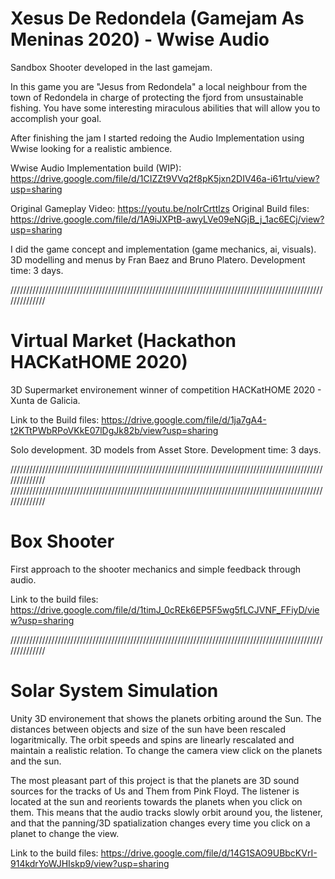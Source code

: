 # Xesus De Redondela (Gamejam As Meninas 2020) - Wwise Audio

Sandbox Shooter developed in the last gamejam.

In this game you are "Jesus from Redondela" a local neighbour from the town of Redondela in charge of protecting the fjord from unsustainable fishing. You have some interesting miraculous abilities that will allow you to accomplish your goal.

After finishing the jam I started redoing the Audio Implementation using Wwise looking for a realistic ambience.

Wwise Audio Implementation build (WIP): https://drive.google.com/file/d/1CIZZt9VVq2f8pK5jxn2DIV46a-i61rtu/view?usp=sharing

Original Gameplay Video: https://youtu.be/noIrCrttlzs
Original Build files: https://drive.google.com/file/d/1A9iJXPtB-awyLVe09eNGjB_j_1ac6ECj/view?usp=sharing

I did the game concept and implementation (game mechanics, ai, visuals). 3D modelling and menus by Fran Baez and Bruno Platero.
Development time: 3 days.

//////////////////////////////////////////////////////////////////////////////////////////////////////////////

# Virtual Market (Hackathon HACKatHOME 2020)

3D Supermarket environement winner of competition HACKatHOME 2020 -  Xunta de Galicia.

Link to the Build files: https://drive.google.com/file/d/1ja7gA4-t2KTtPWbRPoVKkE07lDgJk82b/view?usp=sharing

Solo development.
3D models from Asset Store.
Development time: 3 days.


//////////////////////////////////////////////////////////////////////////////////////////////////////////////
//////////////////////////////////////////////////////////////////////////////////////////////////////////////

# Box Shooter

First approach to the shooter mechanics and simple feedback through audio.

Link to the build files: https://drive.google.com/file/d/1timJ_0cREk6EP5F5wg5fLCJVNF_FFiyD/view?usp=sharing

//////////////////////////////////////////////////////////////////////////////////////////////////////////////

# Solar System Simulation

Unity 3D environement that shows the planets orbiting around the Sun. The distances between objects and size of the sun have been rescaled logaritmically. The orbit speeds and spins are linearly rescalated and maintain a realistic relation. To change the camera view click on the planets and the sun. 

The most pleasant part of this project is that the planets are 3D sound sources for the tracks of Us and Them from Pink Floyd. The listener is located at the sun and reorients towards the planets when you click on them. This means that the audio tracks slowly orbit around you, the listener, and that the panning/3D spatialization changes every time you click on a planet to change the view.

Link to the build files: https://drive.google.com/file/d/14G1SAO9UBbcKVrI-914kdrYoWJHIskp9/view?usp=sharing
